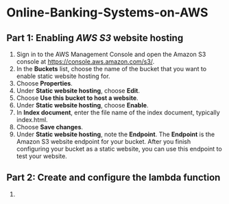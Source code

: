 # Online-Banking-Systems-on-AWS

## Part 1: Enabling *AWS S3* website hosting

1. Sign in to the AWS Management Console and open the Amazon S3 console at https://console.aws.amazon.com/s3/.
1. In the **Buckets** list, choose the name of the bucket that you want to enable static website hosting for.
1. Choose **Properties**.
1. Under **Static website hosting**, choose **Edit**.
1. Choose **Use this bucket to host a website**.
1. Under **Static website hosting**, choose **Enable**.
1. In **Index document**, enter the file name of the index document, typically index.html.
1. Choose **Save changes**.
1. Under **Static website hosting**, note the **Endpoint**.
The **Endpoint** is the Amazon S3 website endpoint for your bucket. After you finish configuring your bucket as a static website, you can use this endpoint to test your website.


## Part 2: Create and configure the lambda function

1.